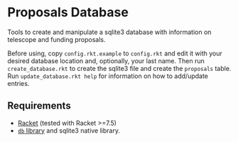 # Proposals Database

Tools to create and manipulate a sqlite3 database with information on telescope and funding proposals.

Before using, copy `config.rkt.example` to `config.rkt` and edit it with your desired database location and, optionally, your last name.
Then run `create_database.rkt` to create the sqlite3 file and create the `proposals` table.
Run `update_database.rkt help` for information on how to add/update entries.

## Requirements

* [Racket](https://racket-lang.org/) (tested with Racket >=7.5)
* [`db` library](https://docs.racket-lang.org/db/index.html) and sqlite3 native library.

